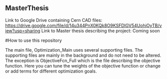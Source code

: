 ## MasterThesis

Link to Google Drive containing Cern CAD files: https://drive.google.com/file/d/14u344PnX0KQk8O9KSFDlGV54UohiOyTB/view?usp=sharing
Link to Master thesis describing the project: Coming soon

#How to use this repository

The main file, Optimization_Main uses several supporting files. The supporting files are mainly in the background and do not need to be altered. The exception is ObjectiveFcn_Full which is the file describing the objective function. Here you can tune the weights of the objective function or change or add terms for different optimization goals. 
